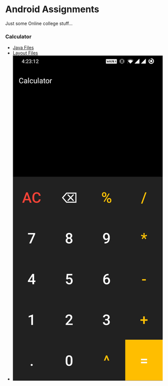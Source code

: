 # Android Assignments

Just some Online college stuff...

### Calculator

-   [Java Files](./Calculator/app/src/main/java/com/arshshaikh/calculator)
-   [Layout Files](./Calculator/app/src/main/res/layout)
-   ![Screenshot](./Calculator/screenshots/calculator_ss.jpg)
